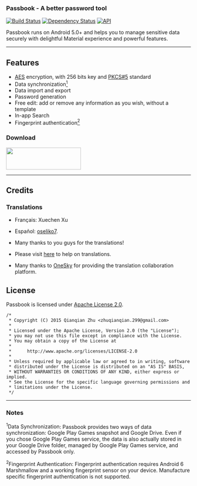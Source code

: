### Passbook - A better password tool

[![Build Status][travis-image]][travis-url]  [![Dependency Status][dependency-image]][dependency-url]  [![API][api-image]][api-url]

Passbook runs on Android 5.0+  and helps you to manage sensitive data securely with delightful Material experience and powerful features.

---

## Features

* [AES](http://en.wikipedia.org/wiki/Advanced_Encryption_Standard) encryption, with 256 bits key and [PKCS#5](http://en.wikipedia.org/wiki/PBKDF2) standard
* Data synchronization[<sup>1</sup>](#note1)
* Data import and export
* Password generation
* Free edit: add or remove any information as you wish, without a template
* In-app Search
* Fingerprint authentication[<sup>2</sup>](#note2)

### Download

<a href="https://play.google.com/store/apps/details?id=com.z299studio.pbfree"><img src="https://play.google.com/intl/en_us/badges/images/apps/en-play-badge.png" height="60" width="204" ></a>

---

## Credits

### Translations

* Français: Xuechen Xu
* Español: [oseliko7](https://github.com/joseliko7).
* Many thanks to you guys for the translations!

* Please visit [here](https://299studio.oneskyapp.com/collaboration/project?id=39783) to help on translations.
* Many thanks to [OneSky](http://www.oneskyapp.com) for providing the translation collaboration platform.

## License

Passbook is licensed under [Apache License 2.0](LICENSE).

    /*
     * Copyright (C) 2015 Qianqian Zhu <zhuqianqian.299@gmail.com>
     *
     * Licensed under the Apache License, Version 2.0 (the "License");
     * you may not use this file except in compliance with the License.
     * You may obtain a copy of the License at
     *
     *      http://www.apache.org/licenses/LICENSE-2.0
     *
     * Unless required by applicable law or agreed to in writing, software
     * distributed under the License is distributed on an "AS IS" BASIS,
     * WITHOUT WARRANTIES OR CONDITIONS OF ANY KIND, either express or implied.
     * See the License for the specific language governing permissions and
     * limitations under the License.
     */
---

### Notes

<a name="note1" id="md_anchor"><sup>1</sup>Data Synchronization</a>: Passbook provides two ways of data synchronization: Google Play Games snapshot and Google Drive. Even if you chose Google Play Games service, the data is also actually stored in your Google Drive folder, managed by Google Play Games service, and accessed by Passbook only.

<a name="note2" id="md_anchor"><sup>2</sup>Fingerprint Authentication</a>: Fingerprint authentication requires Android 6 Marshmallow and a working fingerprint sensor on your device. Manufacture specific fingerprint authentication is not supported.

[travis-url]: https://travis-ci.org/zhuqianqian/Passbook 
[travis-image]: https://travis-ci.org/zhuqianqian/Passbook.svg?branch=master

[dependency-url]:https://snyk.io/test/github/zhuqianqian/Passbook?targetFile=app%2Fbuild.gradle
[dependency-image]:https://snyk.io/test/github/zhuqianqian/Passbook/badge.svg?targetFile=app%2Fbuild.gradle

[api-url]:https://android-arsenal.com/api?level=14
[api-image]:https://img.shields.io/badge/API-14%2B-blue.svg?style=flat
